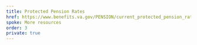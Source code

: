 ```yaml
---
title: Protected Pension Rates
href: https://www.benefits.va.gov/PENSION/current_protected_pension_rate_tables.asp
spoke: More resources
order: 3
private: true
---
```

